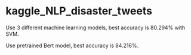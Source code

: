 # kaggle_NLP_disaster_tweets

Use 3 different machine learning models, best accuracy is 80.294% with SVM.  

Use pretrained Bert model, best accuracy is 84.216%.
